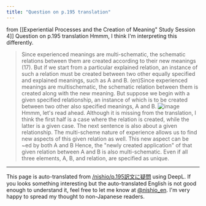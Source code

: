 ```yaml
---
title: "Question on p.195 translation"
---
```


from  [[Experiential Processes and the Creation of Meaning" Study Session 4]]
Question on p.195 translation
Hmmm, I think I'm interpreting this differently.
> Since experienced meanings are multi-schematic, the schematic relations between them are created according to their new meanings (17). But if we start from a particular explained relation, an instance of such a relation must be created between two other equally specified and explained meanings, such as A and B.
> (en)Since experienced meanings are multischematic, the schematic relation between them is created along with the new meaning. But suppose we begin with a given specified relationship, an instance of which is to be created between two other also specified meanings, A and B.
![image](https://gyazo.com/0eb54cbd445d75d7b558233d652c6c5f/thumb/1000)
Hmmm, let's read ahead.
Although it is missing from the translation, I think the first half is a case where the relation is created, while the latter is a given case. The next sentence is also about a given relationship.
The multi-scheme nature of experience allows us to find new aspects of this given relation as well.
This new aspect can be ~ed by both A and B
Hence, the "newly created application" of that given relation between A and B is also multi-schematic.
Even if all three elements, A, B, and relation, are specified as unique.

---
This page is auto-translated from [/nishio/p.195訳文に疑問](https://scrapbox.io/nishio/p.195訳文に疑問) using DeepL. If you looks something interesting but the auto-translated English is not good enough to understand it, feel free to let me know at [@nishio_en](https://twitter.com/nishio_en). I'm very happy to spread my thought to non-Japanese readers.